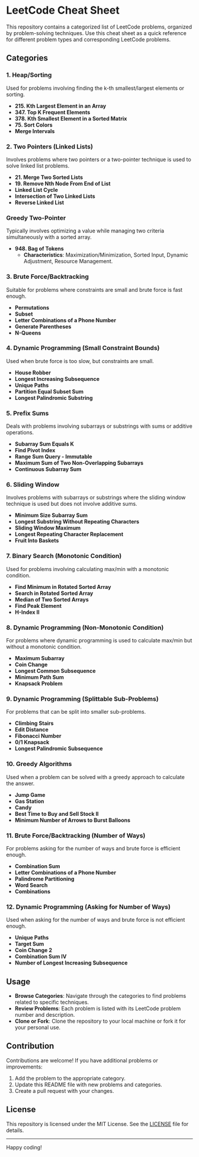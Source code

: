 
# LeetCode Cheat Sheet

This repository contains a categorized list of LeetCode problems, organized by problem-solving techniques. Use this cheat sheet as a quick reference for different problem types and corresponding LeetCode problems.

## Categories

### 1. Heap/Sorting
Used for problems involving finding the k-th smallest/largest elements or sorting.
- **215. Kth Largest Element in an Array**
- **347. Top K Frequent Elements**
- **378. Kth Smallest Element in a Sorted Matrix**
- **75. Sort Colors**
- **Merge Intervals**

### 2. Two Pointers (Linked Lists)
Involves problems where two pointers or a two-pointer technique is used to solve linked list problems.
- **21. Merge Two Sorted Lists**
- **19. Remove Nth Node From End of List**
- **Linked List Cycle**
- **Intersection of Two Linked Lists**
- **Reverse Linked List**

### Greedy Two-Pointer
Typically involves optimizing a value while managing two criteria simultaneously with a sorted array.
- **948. Bag of Tokens**
  - **Characteristics**: Maximization/Minimization, Sorted Input, Dynamic Adjustment, Resource Management.

### 3. Brute Force/Backtracking
Suitable for problems where constraints are small and brute force is fast enough.
- **Permutations**
- **Subset**
- **Letter Combinations of a Phone Number**
- **Generate Parentheses**
- **N-Queens**

### 4. Dynamic Programming (Small Constraint Bounds)
Used when brute force is too slow, but constraints are small.
- **House Robber**
- **Longest Increasing Subsequence**
- **Unique Paths**
- **Partition Equal Subset Sum**
- **Longest Palindromic Substring**

### 5. Prefix Sums
Deals with problems involving subarrays or substrings with sums or additive operations.
- **Subarray Sum Equals K**
- **Find Pivot Index**
- **Range Sum Query - Immutable**
- **Maximum Sum of Two Non-Overlapping Subarrays**
- **Continuous Subarray Sum**

### 6. Sliding Window
Involves problems with subarrays or substrings where the sliding window technique is used but does not involve additive sums.
- **Minimum Size Subarray Sum**
- **Longest Substring Without Repeating Characters**
- **Sliding Window Maximum**
- **Longest Repeating Character Replacement**
- **Fruit Into Baskets**

### 7. Binary Search (Monotonic Condition)
Used for problems involving calculating max/min with a monotonic condition.
- **Find Minimum in Rotated Sorted Array**
- **Search in Rotated Sorted Array**
- **Median of Two Sorted Arrays**
- **Find Peak Element**
- **H-Index II**

### 8. Dynamic Programming (Non-Monotonic Condition)
For problems where dynamic programming is used to calculate max/min but without a monotonic condition.
- **Maximum Subarray**
- **Coin Change**
- **Longest Common Subsequence**
- **Minimum Path Sum**
- **Knapsack Problem**

### 9. Dynamic Programming (Splittable Sub-Problems)
For problems that can be split into smaller sub-problems.
- **Climbing Stairs**
- **Edit Distance**
- **Fibonacci Number**
- **0/1 Knapsack**
- **Longest Palindromic Subsequence**

### 10. Greedy Algorithms
Used when a problem can be solved with a greedy approach to calculate the answer.
- **Jump Game**
- **Gas Station**
- **Candy**
- **Best Time to Buy and Sell Stock II**
- **Minimum Number of Arrows to Burst Balloons**

### 11. Brute Force/Backtracking (Number of Ways)
For problems asking for the number of ways and brute force is efficient enough.
- **Combination Sum**
- **Letter Combinations of a Phone Number**
- **Palindrome Partitioning**
- **Word Search**
- **Combinations**

### 12. Dynamic Programming (Asking for Number of Ways)
Used when asking for the number of ways and brute force is not efficient enough.
- **Unique Paths**
- **Target Sum**
- **Coin Change 2**
- **Combination Sum IV**
- **Number of Longest Increasing Subsequence**

## Usage

- **Browse Categories**: Navigate through the categories to find problems related to specific techniques.
- **Review Problems**: Each problem is listed with its LeetCode problem number and description.
- **Clone or Fork**: Clone the repository to your local machine or fork it for your personal use.

## Contribution

Contributions are welcome! If you have additional problems or improvements:
1. Add the problem to the appropriate category.
2. Update this README file with new problems and categories.
3. Create a pull request with your changes.

## License

This repository is licensed under the MIT License. See the [LICENSE](LICENSE) file for details.

---

Happy coding!
